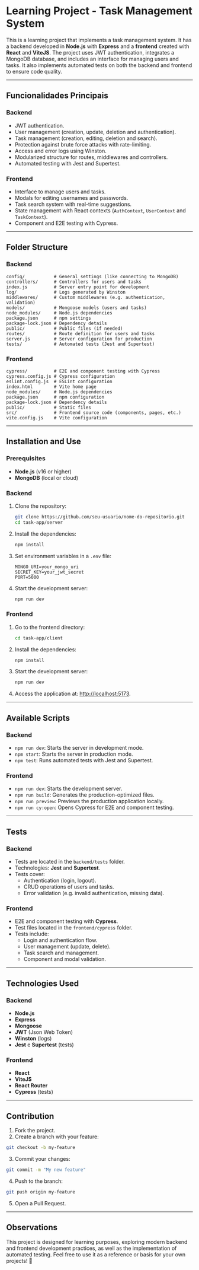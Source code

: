 # Learning Project - Task Management System

This is a learning project that implements a task management system. It has a backend developed in **Node.js** with **Express** and a **frontend** created with **React** and **ViteJS**. The project uses JWT authentication, integrates a MongoDB database, and includes an interface for managing users and tasks. It also implements automated tests on both the backend and frontend to ensure code quality.

---

## Funcionalidades Principais

### Backend

- JWT authentication.
- User management (creation, update, deletion and authentication).
- Task management (creation, editing, deletion and search).
- Protection against brute force attacks with rate-limiting.
- Access and error logs using Winston.
- Modularized structure for routes, middlewares and controllers.
- Automated testing with Jest and Supertest.

### Frontend

- Interface to manage users and tasks.
- Modals for editing usernames and passwords.
- Task search system with real-time suggestions.
- State management with React contexts (`AuthContext`, `UserContext` and `TaskContext`).
- Component and E2E testing with Cypress.

---

## Folder Structure

### Backend

```
config/           # General settings (like connecting to MongoDB)
controllers/      # Controllers for users and tasks
index.js          # Server entry point for development
log/              # Logs generated by Winston
middlewares/      # Custom middlewares (e.g. authentication, validation)
models/           # Mongoose models (users and tasks)
node_modules/     # Node.js dependencies
package.json      # npm settings
package-lock.json # Dependency details
public/           # Public files (if needed)
routes/           # Route definition for users and tasks
server.js         # Server configuration for production
tests/            # Automated tests (Jest and Supertest)
```

### Frontend

```
cypress/          # E2E and component testing with Cypress
cypress.config.js # Cypress configuration
eslint.config.js  # ESLint configuration
index.html        # Vite home page
node_modules/     # Node.js dependencies
package.json      # npm configuration
package-lock.json # Dependency details
public/           # Static files
src/              # Frontend source code (components, pages, etc.)
vite.config.js    # Vite configuration
```

---

## Installation and Use

### Prerequisites

- **Node.js** (v16 or higher)
- **MongoDB** (local or cloud)

### Backend

1. Clone the repository:
   ```bash
   git clone https://github.com/seu-usuario/nome-do-repositorio.git
   cd task-app/server
   ```
2. Install the dependencies:
   ```bash
   npm install
   ```
3. Set environment variables in a `.env` file:
   ```
   MONGO_URI=your_mongo_uri
   SECRET_KEY=your_jwt_secret
   PORT=5000
   ```
4. Start the development server:
   ```bash
   npm run dev
   ```

### Frontend

1. Go to the frontend directory:
   ```bash
   cd task-app/client
   ```
2. Install the dependencies:
   ```bash
   npm install
   ```
3. Start the development server:
   ```bash
   npm run dev
   ```
4. Access the application at: [http://localhost:5173](http://localhost:5173).

---

## Available Scripts

### Backend

- `npm run dev`: Starts the server in development mode.
- `npm start`: Starts the server in production mode.
- `npm test`: Runs automated tests with Jest and Supertest.

### Frontend

- `npm run dev`: Starts the development server.
- `npm run build`: Generates the production-optimized files.
- `npm run preview`: Previews the production application locally.
- `npm run cy:open`: Opens Cypress for E2E and component testing.

---

## Tests

### Backend

- Tests are located in the `backend/tests` folder.
- Technologies: **Jest** and **Supertest**.
- Tests cover:
  - Authentication (login, logout).
  - CRUD operations of users and tasks.
  - Error validation (e.g. invalid authentication, missing data).

### Frontend

- E2E and component testing with **Cypress**.
- Test files located in the `frontend/cypress` folder.
- Tests include:
  - Login and authentication flow.
  - User management (update, delete).
  - Task search and management.
  - Component and modal validation.

---

## Technologies Used

### Backend

- **Node.js**
- **Express**
- **Mongoose**
- **JWT** (Json Web Token)
- **Winston** (logs)
- **Jest** e **Supertest** (tests)

### Frontend

- **React**
- **ViteJS**
- **React Router**
- **Cypress** (tests)

---

## Contribution

1. Fork the project.
2. Create a branch with your feature:
  ```bash
  git checkout -b my-feature
  ```
3. Commit your changes:
  ```bash
  git commit -m "My new feature"
  ```
4. Push to the branch:
  ```bash
  git push origin my-feature
  ```
5. Open a Pull Request.

---

## Observations

This project is designed for learning purposes, exploring modern backend and frontend development practices, as well as the implementation of automated testing. Feel free to use it as a reference or basis for your own projects! 🚀
